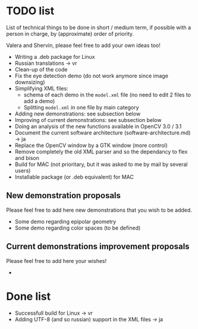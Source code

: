 # TODO list

List of technical things to be done in short / medium term, if possible with a person in charge, by (approximate) order of priority.

Valera and Shervin, please feel free to add your own ideas too!

 - Writing a .deb package for Linux
 - Russian translations -> vr
 - Clean-up of the code
 - Fix the eye detection demo (do not work anymore since image downsizing)
 - Simplifying XML files:
    - schema of each demo in the `model.xml` file (no need to edit 2 files to add a demo)
    - Splitting `model.xml` in one file by main category
 - Adding new demonstrations: see subsection below 
 - Improving of current demonstrations: see subsection below
 - Doing an analysis of the new functions available in OpenCV 3.0 / 3.1 
 - Document the current software architecture (software-architecture.md) -> ja
 - Replace the OpenCV window by a GTK window (more control)
 - Remove completely the old XML parser and so the dependancy to flex and bison
 - Build for MAC (not prioritary, but it was asked to me by mail by several users)
 - Installable package (or .deb equivalent) for MAC

## New demonstration proposals
Please feel free to add here new demonstrations that you wish to be added.

 - Some demo regarding epipolar geometry
 - Some demo regarding color spaces (to be defined)

## Current demonstrations improvement proposals
Please feel free to add here your wishes!

 - 

# Done list
 - Successfull build for Linux -> vr
 - Adding UTF-8 (and so russian) support in the XML files -> ja

 